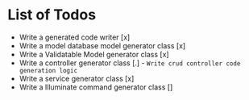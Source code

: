 # List of Todos

- Write a generated code writer [x]
- Write a model database model generator class [x]
- Write a Validatable Model generator class [x]
- Write a controller generator class [.] - `Write crud controller code generation logic`
- Write a service generator class [x]
- Write a Illuminate command generator class []
